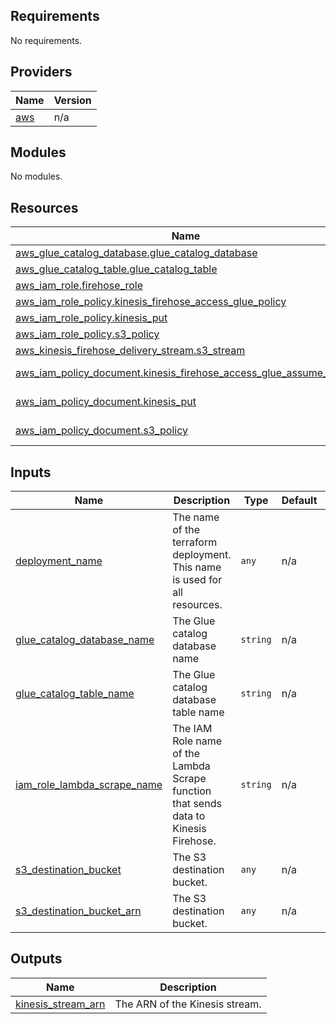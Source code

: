 <!-- BEGIN_TF_DOCS -->
## Requirements

No requirements.

## Providers

| Name | Version |
|------|---------|
| <a name="provider_aws"></a> [aws](#provider\_aws) | n/a |

## Modules

No modules.

## Resources

| Name | Type |
|------|------|
| [aws_glue_catalog_database.glue_catalog_database](https://registry.terraform.io/providers/hashicorp/aws/latest/docs/resources/glue_catalog_database) | resource |
| [aws_glue_catalog_table.glue_catalog_table](https://registry.terraform.io/providers/hashicorp/aws/latest/docs/resources/glue_catalog_table) | resource |
| [aws_iam_role.firehose_role](https://registry.terraform.io/providers/hashicorp/aws/latest/docs/resources/iam_role) | resource |
| [aws_iam_role_policy.kinesis_firehose_access_glue_policy](https://registry.terraform.io/providers/hashicorp/aws/latest/docs/resources/iam_role_policy) | resource |
| [aws_iam_role_policy.kinesis_put](https://registry.terraform.io/providers/hashicorp/aws/latest/docs/resources/iam_role_policy) | resource |
| [aws_iam_role_policy.s3_policy](https://registry.terraform.io/providers/hashicorp/aws/latest/docs/resources/iam_role_policy) | resource |
| [aws_kinesis_firehose_delivery_stream.s3_stream](https://registry.terraform.io/providers/hashicorp/aws/latest/docs/resources/kinesis_firehose_delivery_stream) | resource |
| [aws_iam_policy_document.kinesis_firehose_access_glue_assume_policy](https://registry.terraform.io/providers/hashicorp/aws/latest/docs/data-sources/iam_policy_document) | data source |
| [aws_iam_policy_document.kinesis_put](https://registry.terraform.io/providers/hashicorp/aws/latest/docs/data-sources/iam_policy_document) | data source |
| [aws_iam_policy_document.s3_policy](https://registry.terraform.io/providers/hashicorp/aws/latest/docs/data-sources/iam_policy_document) | data source |

## Inputs

| Name | Description | Type | Default | Required |
|------|-------------|------|---------|:--------:|
| <a name="input_deployment_name"></a> [deployment\_name](#input\_deployment\_name) | The name of the terraform deployment. This name is used for all resources. | `any` | n/a | yes |
| <a name="input_glue_catalog_database_name"></a> [glue\_catalog\_database\_name](#input\_glue\_catalog\_database\_name) | The Glue catalog database name | `string` | n/a | yes |
| <a name="input_glue_catalog_table_name"></a> [glue\_catalog\_table\_name](#input\_glue\_catalog\_table\_name) | The Glue catalog database table name | `string` | n/a | yes |
| <a name="input_iam_role_lambda_scrape_name"></a> [iam\_role\_lambda\_scrape\_name](#input\_iam\_role\_lambda\_scrape\_name) | The IAM Role name of the Lambda Scrape function that sends data to Kinesis Firehose. | `string` | n/a | yes |
| <a name="input_s3_destination_bucket"></a> [s3\_destination\_bucket](#input\_s3\_destination\_bucket) | The S3 destination bucket. | `any` | n/a | yes |
| <a name="input_s3_destination_bucket_arn"></a> [s3\_destination\_bucket\_arn](#input\_s3\_destination\_bucket\_arn) | The S3 destination bucket. | `any` | n/a | yes |

## Outputs

| Name | Description |
|------|-------------|
| <a name="output_kinesis_stream_arn"></a> [kinesis\_stream\_arn](#output\_kinesis\_stream\_arn) | The ARN of the Kinesis stream. |
<!-- END_TF_DOCS -->